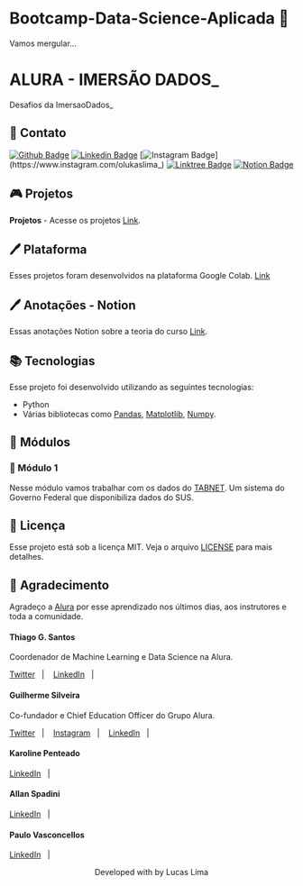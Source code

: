 # Bootcamp-Data-Science-Aplicada 🤿
Vamos mergular...

# ALURA - IMERSÃO DADOS_
 Desafios da ImersaoDados_

## 📇 Contato
[![Github Badge](https://img.shields.io/badge/-Github-181717?style=flat-square&logo=Github&logoColor=white&link=https://github.com/lucasllimati)](https://github.com/lucasllimati)
[![Linkedin Badge](https://img.shields.io/badge/-LinkedIn-0A66C2?style=flat-square&logo=Linkedin&logoColor=white&link=https://www.linkedin.com/in/lucasllimati/)](https://www.linkedin.com/in/lucasllimati/)
[![Instagram Badge](https://img.shields.io/badge/-Instagram-E4405F?style=flat-square&labelColor=E4405F&logo=Instagram&logoColor=white&link=https://www.instagram.com/olukaslima_)](https://www.instagram.com/olukaslima_)
[![Linktree Badge](https://img.shields.io/badge/-Linktree-39E09B?style=flat-square&labelColor=39E09B&logo=Linktree&logoColor=white&link=https://linktr.ee/lucasllimati)](https://linktr.ee/lucasllimati)
[![Notion Badge](https://img.shields.io/badge/-Notion-000000?style=flat-square&labelColor=000000&logo=Linktree&logoColor=white&link=https://www.notion.so/Lucas-Louren-o-de-Lima-9b861c29195143f0a522968c03baddc0)](https://www.notion.so/Lucas-Louren-o-de-Lima-9b861c29195143f0a522968c03baddc0)

## 🎮 Projetos
**Projetos** - Acesse os projetos [Link](https://github.com/lucasllimati/Bootcamp-Data-Science-Aplicada).

## 🖊 Plataforma
Esses projetos foram desenvolvidos na plataforma Google Colab. [Link](https://colab.research.google.com/?utm_source=scs-index)

## 🖊 Anotações - Notion

Essas anotações Notion sobre a teoria do curso [Link](https://www.notion.so/Alura-Imers-o-Dados_-03dee3d8a0834357b09b693b433e1aab).

## 📚 Tecnologias

Esse projeto foi desenvolvido utilizando as seguintes tecnologias:

- Python
- Várias bibliotecas como [Pandas](https://pandas.pydata.org/pandas-docs/stable/index.html), [Matplotlib](https://matplotlib.org), [Numpy](https://numpy.org).
## :scroll: Módulos
### :money_with_wings: Módulo 1
Nesse módulo vamos trabalhar com os dados do [TABNET](http://tabnet.datasus.gov.br). Um sistema do Governo Federal que disponibiliza dados do SUS.

## 📝 Licença

Esse projeto está sob a licença MIT. Veja o arquivo [LICENSE](LICENSE) para mais detalhes.

## 👏 Agradecimento

Agradeço a [Alura](https://www.alura.com.br/) por esse aprendizado nos últimos dias, aos instrutores e toda a comunidade.

#### Thiago G. Santos
Coordenador de Machine Learning e Data Science na Alura.
<p align="left">
    <a href="https://twitter.com/tgcsantos">Twitter</a>&nbsp;&nbsp;&nbsp;|&nbsp;&nbsp;&nbsp;
    <a href="https://www.linkedin.com/in/thiago-gon%C3%A7alves-santos/">LinkedIn</a>&nbsp;&nbsp;&nbsp;|&nbsp;&nbsp;&nbsp;
</p>

#### Guilherme Silveira
Co-fundador e Chief Education Officer do Grupo Alura.
<p align="left">
    <a href="https://twitter.com/guilhermecaelum">Twitter</a>&nbsp;&nbsp;&nbsp;|&nbsp;&nbsp;&nbsp;
    <a href="https://www.instagram.com/guiminam/">Instagram</a>&nbsp;&nbsp;&nbsp;|&nbsp;&nbsp;&nbsp;
    <a href="https://www.linkedin.com/in/guilhermeazevedosilveira/">LinkedIn</a>&nbsp;&nbsp;&nbsp;|&nbsp;&nbsp;&nbsp;
</p>


#### Karoline Penteado
<p align="left">
    <a href="https://www.linkedin.com/in/karoline-penteado-a46614154">LinkedIn</a>&nbsp;&nbsp;&nbsp;|&nbsp;&nbsp;&nbsp;
</p>

#### Allan Spadini
<p align="left">
    <a href="https://www.linkedin.com/in/allan-spadini-3561b023//">LinkedIn</a>&nbsp;&nbsp;&nbsp;|&nbsp;&nbsp;&nbsp;
</p>

#### Paulo Vasconcellos
<p align="left">
    <a href="https://www.linkedin.com/in/paulovasconcellos/">LinkedIn</a>&nbsp;&nbsp;&nbsp;|&nbsp;&nbsp;&nbsp;
</p>


<p align="center">Developed with by Lucas Lima</p>
